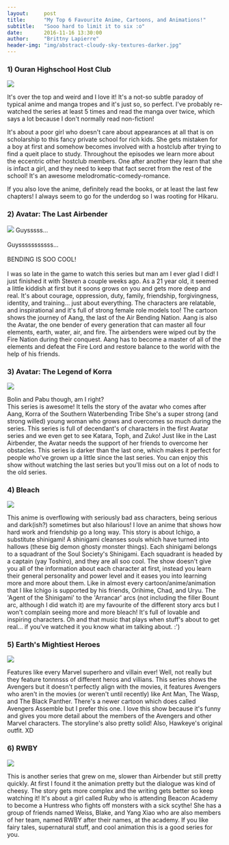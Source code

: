 ```yaml
---
layout:     post
title:      "My Top 6 Favourite Anime, Cartoons, and Animations!"
subtitle:   "Sooo hard to limit it to six :o"
date:       2016-11-16 13:30:00
author:     "Brittny Lapierre"
header-img: "img/abstract-cloudy-sky-textures-darker.jpg"
---
```

<h3>1) Ouran Highschool Host Club</h3>
<img src="/img/ouranhshc.png">
<p>It's over the top and weird and I love it! It's a not-so subtle paradoy of typical anime and manga tropes and it's just so, so perfect. I've probably re-watched the series at least 5 times and read the manga over twice, which says a lot because I don't normally read non-fiction!

It's about a poor girl who doesn't care about appearances at all that is on scholarship to this fancy private school for rich kids. She gets mistaken for a boy at first and somehow becomes involved with a hostclub after trying to find a queit place to study. Throughout the episodes we learn more about the eccentric other hostclub members. One after another they learn that she is infact a girl, and they need to keep that fact secret from the rest of the school! It's an awesome melodromatic-comedy-romance. 

If you also love the anime, definitely read the books, or at least the last few chapters! I always seem to go for the underdog so I was rooting for Hikaru.</p>

<h3>2) Avatar: The Last Airbender</h3><p>
<img src="/img/airbender.jpg">
Guysssss...<br><br>
Guysssssssssss...<br><br>
BENDING IS SOO COOL!<br><br>
I was so late in the game to watch this series but man am I ever glad I did! I just finished it with Steven a couple weeks ago. As a 21 year old, it seemed a little kiddish at first but it soons grows on you and gets more deep and real. It's about courage, oppression, duty, family, friendship, forgivingness, identity, and training... just about everything. The characters are relatable, and inspirational and it's full of strong female role models too! The cartoon shows the journey of Aang, the last of the Air Bending Nation. Aang is also the Avatar, the one bender of every generation that can master all four elements, earth, water, air, and fire. The airbenders were wiped out by the Fire Nation during their conquest. Aang has to become a master of all of the elements and defeat the Fire Lord and restore balance to the world with the help of his friends.</p>

<h3>3) Avatar: The Legend of Korra</h3>
<img src="/img/korra.jpg">
<p>Bolin and Pabu though, am I right?<br>
This series is awesome! It tells the story of the avatar who comes after Aang, Korra of the Southern Waterbending Tribe She's a super strong (and strong willed) young woman who grows and overcomes so much during the series. This series is full of decendant's of characters in the first Avatar series and we even get to see Katara, Toph, and Zuko! Just like in the Last Airbender, the Avatar needs the support of her friends to overcome her obstacles. This series is darker than the last one, which makes it perfect for people who've grown up a little since the last series. You can enjoy this show without watching the last series but you'll miss out on a lot of nods to the old series.</p>

<h3>4) Bleach</h3>
<img src="/img/bleachcharacters.jpg">
<p>This anime is overflowing with seriously bad ass characters, being serious and dark(ish?) sometimes but also hilarious! I love an anime that shows how hard work and friendship go a long way. This story is about Ichigo, a substitute shinigami! A shinigami cleanses souls which have turned into hallows (these big demon ghosty monster things). Each shinigami belongs to a squadrant of the Soul Society's Shinigami. Each squadrant is headed by a captain (yay Toshiro), and they are all soo cool. The show doesn't give you all of the information about each character at first, instead you learn their general personality and power level and it eases you into learning more and more about them. Like in almost every cartoon/anime/animation that I like Ichigo is supported by his friends, Orihime, Chad, and Uryu. The 'Agent of the Shinigami' to the 'Arrancar' arcs (not including the filler Bount arc, although I did watch it) are my favourite of the different story arcs but I won't complain seeing more and more bleach! It's full of lovable and inspiring characters. Oh and that music that plays when stuff's about to get real... if you've watched it you know what im talking about. :')</p>

<h3>5) Earth's Mightiest Heroes</h3>
<img src="/img/emh.jpg"> 
<p>Features like every Marvel superhero and villain ever! Well, not really but they feature tonnnsss of different heros and villians. This series shows the Avengers but it doesn't perfectly align with the movies, it features Avengers who aren't in the movies (or weren't until recently) like Ant Man, The Wasp, and The Black Panther. There's a newer cartoon which does called Avengers Assemble but I prefer this one. I love this show because it's funny and gives you more detail about the members of the Avengers and other Marvel characters. The storyline's also pretty solid! Also, Hawkeye's original outfit. XD</p>

<h3>6) RWBY</h3>
<img src="/img/rwby.png">
<p>This is another series that grew on me, slower than Airbender but still pretty quickly. At first I found it the animation pretty but the dialogue was kind of cheesy. The story gets more complex and the writing gets better so keep watching it! It's about a girl called Ruby who is attending Beacon Academy to become a Huntress who fights off monsters with a sick scythe! She has a group of friends named Weiss, Blake, and Yang Xiao who are also members of her team, named RWBY after their names, at the academy. If you like fairy tales, supernatural stuff, and cool animation this is a good series for you.</p>
<!--h3>7. Full Metal Alchemist</h3>
<h3>8. Grave of Fireflies</h3>
<h3>9. Spirited Away</h3>
<h3>10. My Neighbor Totoro</h3>
<h3>11. Black Butler</h3>
<h3>12. Code Geass</h3>
<h3>13. Deadman Wonderland</h3>
<h3>14. The Melancholy of Haruhi Suzumiya</h3>
<h3>15. Angel Beats</h3>
<h3>16. Akb0048</h3>
<h3>17. Howl's Moving Castle</h3>
<h3>19. Stiens;Gate</h3>
<h3>20. Fate/Stay Night</h3>
<h3>21. Blue Exorcist</h3>
<h3>22. Chi's Sweet Home</h3>
<h3>23. Cardcaptor Sakura</h3> 
<h3>24. School Rumble</h3>
<h3>25. Inu Yasha</h3>
<h3>26. K-on!</h3-->